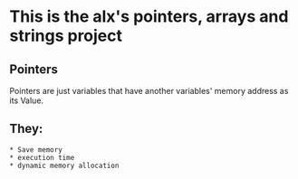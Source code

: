 <h1> This is the alx's pointers, arrays and strings project </h1>

## Pointers

Pointers are just variables that have another variables' memory address as its Value.

## They:

    * Save memory
    * execution time
    * dynamic memory allocation
